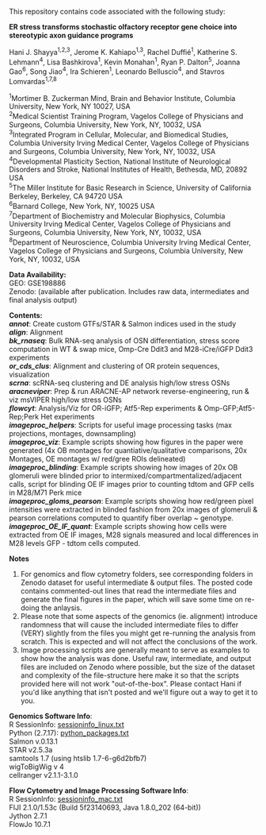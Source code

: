 This repository contains code associated with the following study:

**ER stress transforms stochastic olfactory receptor gene choice into stereotypic axon guidance programs**

Hani J. Shayya<sup>1,2,3</sup>, Jerome K. Kahiapo<sup>1,3</sup>, Rachel Duffié<sup>1</sup>, Katherine S. Lehmann<sup>4</sup>, Lisa Bashkirova<sup>1</sup>, Kevin Monahan<sup>1</sup>, Ryan P. Dalton<sup>5</sup>, Joanna Gao<sup>6</sup>, Song Jiao<sup>4</sup>, Ira Schieren<sup>1</sup>, Leonardo Belluscio<sup>4</sup>, and Stavros Lomvardas<sup>1,7,8</sup>

<sup>1</sup>Mortimer B. Zuckerman Mind, Brain and Behavior Institute, Columbia University, New York, NY 10027, USA\
<sup>2</sup>Medical Scientist Training Program, Vagelos College of Physicians and Surgeons, Columbia University, New York, NY, 10032, USA\
<sup>3</sup>Integrated Program in Cellular, Molecular, and Biomedical Studies, Columbia University Irving Medical Center, Vagelos College of Physicians and Surgeons, Columbia University, New York, NY, 10032, USA\
<sup>4</sup>Developmental Plasticity Section, National Institute of Neurological Disorders and Stroke, National Institutes of Health, Bethesda, MD, 20892 USA\
<sup>5</sup>The Miller Institute for Basic Research in Science, University of California Berkeley, Berkeley, CA 94720 USA\
<sup>6</sup>Barnard College, New York, NY, 10025 USA\
<sup>7</sup>Department of Biochemistry and Molecular Biophysics, Columbia University Irving Medical Center, Vagelos College of Physicians and Surgeons, Columbia University, New York, NY, 10032, USA\
<sup>8</sup>Department of Neuroscience, Columbia University Irving Medical Center, Vagelos College of Physicians and Surgeons, Columbia University, New York, NY, 10032, USA

**Data Availability:**\
GEO: GSE198886\
Zenodo: (available after publication. Includes raw data, intermediates and final analysis output)

**Contents:**\
***annot***: Create custom GTFs/STAR & Salmon indices used in the study\
***align***: Alignment\
***bk_rnaseq***: Bulk RNA-seq analysis of OSN differentiation, stress score computation in WT & swap mice, Omp-Cre Ddit3 and M28-iCre/iGFP Ddit3 experiments\
***or_cds_clus***: Alignment and clustering of OR protein sequences, visualization\
***scrna***: scRNA-seq clustering and DE analysis high/low stress OSNs\
***aracneviper***: Prep & run ARACNE-AP network reverse-engineering, run & viz msVIPER high/low stress OSNs\
***flowcyt***: Analysis/Viz for OR-iGFP; Atf5-Rep experiments & Omp-GFP;Atf5-Rep;Perk Het experiments\
***imageproc_helpers***: Scripts for useful image processing tasks (max projections, montages, downsampling)\
***imageproc_viz***: Example scripts showing how figures in the paper were generated (4x OB montages for quantiative/qualitative comparisons, 20x Montages, OE montages w/ red/gree ROIs delineated)\
***imageproc_blinding***: Example scripts showing how images of 20x OB glomeruli were blinded prior to intermixed/compartmentalized/adjacent calls, script for blinding OE IF images prior to counting tdtom and GFP cells in M28/M71 Perk mice\
***imageproc_gloms_pearson***: Example scripts showing how red/green pixel intensities were extracted in blinded fashion from 20x images of glomeruli & pearson correlations computed to quantify fiber overlap ~ genotype.\
***imageproc_OE_IF_quant***: Example scripts showing how cells were extracted from OE IF images, M28 signals measured and local differences in M28 levels GFP - tdtom cells computed.

**Notes**

1) For genomics and flow cytometry folders, see corresponding folders in Zenodo dataset for useful intermediate & output files. The posted code contains commented-out lines that read the intermediate files and generate the final figures in the paper, which will save some time on re-doing the anlaysis. 
2) Please note that some aspects of the genomics (ie. alignment) introduce randomness that will cause the included intermediate files to differ (VERY) slightly from the files you might get re-running the analysis from scratch. This is expected and will not affect the conclusions of the work.
3) Image processing scripts are generally meant to serve as examples to show how the analysis was done. Useful raw, intermediate, and output files are included on Zenodo where possible, but the size of the dataset and complexity of the file-structure here make it so that the scripts provided here will not work "out-of-the-box". Please contact Hani if you'd like anything that isn't posted and we'll figure out a way to get it to you.

**Genomics Software Info**:\
R SessionInfo: [sessioninfo_linux.txt](https://github.com/hshayya/2022_Shayya_UPR_Guidance/files/8438755/sessioninfo_linux.txt)\
Python (2.7.17): [python_packages.txt](https://github.com/hshayya/2022_Shayya_UPR_Guidance/files/8441843/python_packages.txt)\
Salmon v.0.13.1\
STAR v2.5.3a\
samtools 1.7 (using htslib 1.7-6-g6d2bfb7)\
wigToBigWig v 4\
cellranger v2.1.1-3.1.0

**Flow Cytometry and Image Processing Software Info**:\
R SessionInfo: [sessioninfo_mac.txt](https://github.com/hshayya/2022_Shayya_UPR_Guidance/files/8441712/sessioninfo_mac.txt)\
FIJI 2.1.0/1.53c (Build 5f23140693, Java 1.8.0_202 (64-bit))\
Jython 2.7.1\
FlowJo 10.7.1
